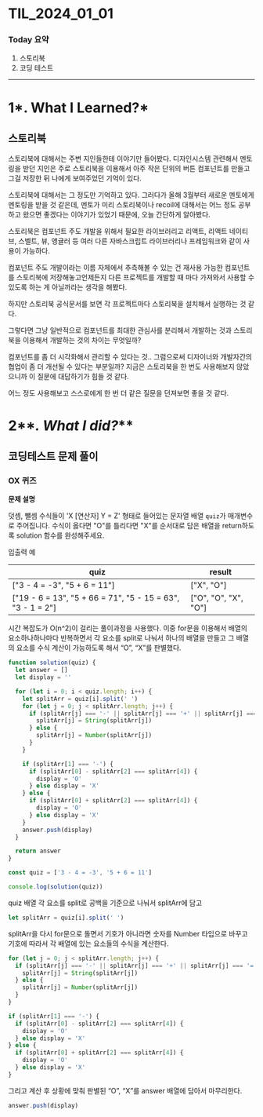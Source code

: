 # TIL_2024_01_01

### Today 요약

1. 스토리북
2. 코딩 테스트

---

# 1*. What I Learned?*

## 스토리북

스토리북에 대해서는 주변 지인들한테 이야기만 들어봤다. 디자인시스템 관련해서 멘토링을 받던 지인은 주로 스토리북을 이용해서 아주 작은 단위의 버튼 컴포넌트를 만들고 그걸 저장한 뒤 나에게 보여주었던 기억이 있다.

스토리북에 대해서는 그 정도만 기억하고 있다. 그러다가 올해 3월부터 새로운 멘토에게 멘토링을 받을 것 같은데, 멘토가 미리 스토리북이나 recoil에 대해서는 어느 정도 공부하고 왔으면 좋겠다는 이야기가 있었기 때문에, 오늘 간단하게 알아봤다.

스토리북은 컴포넌트 주도 개발을 위해서 필요한 라이브러리고 리액트, 리액트 네이티브, 스벨트, 뷰, 앵귤러 등 여러 다른 자바스크립트 라이브러리나 프레임워크와 같이 사용이 가능하다.

컴포넌트 주도 개발이라는 이름 자체에서 추측해볼 수 있는 건 재사용 가능한 컴포넌트를 스토리북에 저장해놓고언제든지 다른 프로젝트를 개발할 때 마다 가져와서 사용할 수 있도록 하는 게 아닐까라는 생각을 해봤다.

하지만 스토리북 공식문서를 보면 각 프로젝트마다 스토리북을 설치해서 실행하는 것 같다.

그렇다면 그냥 일반적으로 컴포넌트를 최대한 관심사를 분리해서 개발하는 것과 스토리북을 이용해서 개발하는 것의 차이는 무엇일까?

컴포넌트를 좀 더 시각화해서 관리할 수 있다는 것.. 그럼으로써 디자이너와 개발자간의 협업이 좀 더 개선될 수 있다는 부분일까? 지금은 스토리북을 한 번도 사용해보지 않았으니까 이 질문에 대답하기가 힘들 것 같다.

어느 정도 사용해보고 스스로에게 한 번 더 같은 질문을 던져보면 좋을 것 같다.

# 2**_. What I did?_**

## 코딩테스트 문제 풀이

### OX 퀴즈

**문제 설명**

덧셈, 뺄셈 수식들이 'X [연산자] Y = Z' 형태로 들어있는 문자열 배열 `quiz`가 매개변수로 주어집니다. 수식이 옳다면 "O"를 틀리다면 "X"를 순서대로 담은 배열을 return하도록 solution 함수를 완성해주세요.

입출력 예

| quiz                                                       | result               |
| ---------------------------------------------------------- | -------------------- |
| ["3 - 4 = -3", "5 + 6 = 11"]                               | ["X", "O"]           |
| ["19 - 6 = 13", "5 + 66 = 71", "5 - 15 = 63", "3 - 1 = 2"] | ["O", "O", "X", "O"] |

시간 복잡도가 O(n^2)이 걸리는 풀이과정을 사용했다. 이중 for문을 이용해서 배열의 요소하나하나마다 반복하면서 각 요소를 split로 나눠서 하나의 배열을 만들고 그 배열의 요소를 수식 계산이 가능하도록 해서 “O”, “X”를 판별했다.

```jsx
function solution(quiz) {
  let answer = []
  let display = ''

  for (let i = 0; i < quiz.length; i++) {
    let splitArr = quiz[i].split(' ')
    for (let j = 0; j < splitArr.length; j++) {
      if (splitArr[j] === '-' || splitArr[j] === '+' || splitArr[j] === '=') {
        splitArr[j] = String(splitArr[j])
      } else {
        splitArr[j] = Number(splitArr[j])
      }
    }

    if (splitArr[1] === '-') {
      if (splitArr[0] - splitArr[2] === splitArr[4]) {
        display = 'O'
      } else display = 'X'
    } else {
      if (splitArr[0] + splitArr[2] === splitArr[4]) {
        display = 'O'
      } else display = 'X'
    }
    answer.push(display)
  }

  return answer
}

const quiz = ['3 - 4 = -3', '5 + 6 = 11']

console.log(solution(quiz))
```

quiz 배열 각 요소를 split로 공백을 기준으로 나눠서 splitArr에 담고

```jsx
let splitArr = quiz[i].split(' ')
```

splitArr을 다시 for문으로 돌면서 기호가 아니라면 숫자를 Number 타입으로 바꾸고 기호에 따라서 각 배열에 있는 요소들의 수식을 계산한다.

```jsx
for (let j = 0; j < splitArr.length; j++) {
  if (splitArr[j] === '-' || splitArr[j] === '+' || splitArr[j] === '=') {
    splitArr[j] = String(splitArr[j])
  } else {
    splitArr[j] = Number(splitArr[j])
  }
}

if (splitArr[1] === '-') {
  if (splitArr[0] - splitArr[2] === splitArr[4]) {
    display = 'O'
  } else display = 'X'
} else {
  if (splitArr[0] + splitArr[2] === splitArr[4]) {
    display = 'O'
  } else display = 'X'
}
```

그리고 계산 후 상황에 맞춰 판별된 “O”, “X”를 answer 배열에 담아서 마무리한다.

```jsx
answer.push(display)
```
